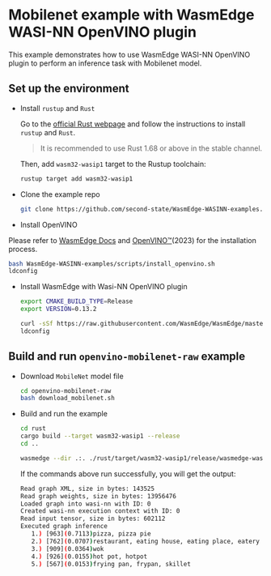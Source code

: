 # Mobilenet example with WasmEdge WASI-NN OpenVINO plugin

This example demonstrates how to use WasmEdge WASI-NN OpenVINO plugin to perform an inference task with Mobilenet model.

## Set up the environment

- Install `rustup` and `Rust`

  Go to the [official Rust webpage](https://www.rust-lang.org/tools/install) and follow the instructions to install `rustup` and `Rust`.

  > It is recommended to use Rust 1.68 or above in the stable channel.

  Then, add `wasm32-wasip1` target to the Rustup toolchain:

  ```bash
  rustup target add wasm32-wasip1
  ```

- Clone the example repo

  ```bash
  git clone https://github.com/second-state/WasmEdge-WASINN-examples.git
  ```

- Install OpenVINO

Please refer to [WasmEdge Docs](https://wasmedge.org/docs/contribute/source/plugin/wasi_nn) and [OpenVINO™](https://docs.openvino.ai/2023.0/openvino_docs_install_guides_installing_openvino_apt.html)(2023) for the installation process.

  ```bash
  bash WasmEdge-WASINN-examples/scripts/install_openvino.sh
  ldconfig
  ```

- Install WasmEdge with Wasi-NN OpenVINO plugin

  ```bash
  export CMAKE_BUILD_TYPE=Release
  export VERSION=0.13.2

  curl -sSf https://raw.githubusercontent.com/WasmEdge/WasmEdge/master/utils/install.sh | bash -s -- -v $VERSION -p /usr/local --plugins wasi_nn-openvino
  ldconfig
  ```

## Build and run `openvino-mobilenet-raw` example

- Download `MobileNet` model file

  ```bash
  cd openvino-mobilenet-raw
  bash download_mobilenet.sh
  ```

- Build and run the example

  ```bash
  cd rust
  cargo build --target wasm32-wasip1 --release
  cd ..

  wasmedge --dir .:. ./rust/target/wasm32-wasip1/release/wasmedge-wasinn-example-mobilenet.wasm mobilenet.xml mobilenet.bin tensor-1x224x224x3-f32.bgr
  ```

  If the commands above run successfully, you will get the output:

  ```bash
  Read graph XML, size in bytes: 143525
  Read graph weights, size in bytes: 13956476
  Loaded graph into wasi-nn with ID: 0
  Created wasi-nn execution context with ID: 0
  Read input tensor, size in bytes: 602112
  Executed graph inference
     1.) [963](0.7113)pizza, pizza pie
     2.) [762](0.0707)restaurant, eating house, eating place, eatery
     3.) [909](0.0364)wok
     4.) [926](0.0155)hot pot, hotpot
     5.) [567](0.0153)frying pan, frypan, skillet
  ```
